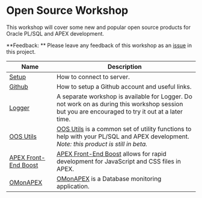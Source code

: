# Open Source Workshop

This workshop will cover some new and popular open source products for Oracle PL/SQL and APEX development.

**Feedback: ** Please leave any feedback of this workshop as an [issue](/issues) in this project.

Name  | Description
--- | ---
[Setup](setup.md) | How to connect to server.
[Github](github.md) | How to setup a Github account and useful links.
[Logger](https://github.com/martindsouza/ws-logger) | A separate workshop is available for Logger. Do not work on as during this workshop session but you are encouraged to try it out at a later time.
[OOS Utils](oos_utils.md) | [OOS Utils](https://github.com/OraOpenSource/oos-utils) is a common set of utility functions to help with your PL/SQL and APEX development. _Note: this product is still in beta._
[APEX Front-End Boost](apex-feb.md) | [APEX Front-End Boost](https://github.com/OraOpenSource/apex-frontend-boost) allows for rapid development for JavaScript and CSS files in APEX.
[OMonAPEX](omonapex.md) | [OMonAPEX](https://github.com/OraOpenSource/OMonAPEX) is a Database monitoring application.
